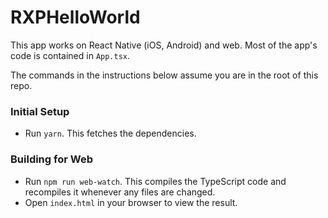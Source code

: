 # RXPHelloWorld

This app works on React Native (iOS, Android) and web. Most of the app's code is contained in `App.tsx`.

The commands in the instructions below assume you are in the root of this repo.

### Initial Setup

- Run `yarn`. This fetches the dependencies.

### Building for Web

- Run `npm run web-watch`. This compiles the TypeScript code and recompiles it whenever any files are changed.
- Open `index.html` in your browser to view the result.
